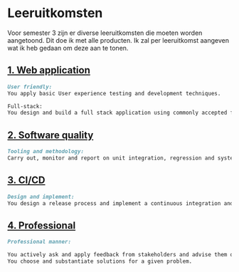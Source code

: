 # Leeruitkomsten

Voor semester 3 zijn er diverse leeruitkomsten die moeten worden aangetoond.
Dit doe ik met alle producten. Ik zal per leeruitkomst aangeven wat ik heb gedaan om deze aan te tonen.

## [1. Web application](WebApplication.md)

```md
User friendly:
You apply basic User experience testing and development techniques.

Full-stack:
You design and build a full stack application using commonly accepted front end (Javascript-based framework) and back end techniques (e.g. Object Relational Mapping) choosing and implementing relevant communication protocols and addressing asynchronous communication issues.
```

## [2. Software quality](SoftwareQuality.md)

```md
Tooling and methodology:
Carry out, monitor and report on unit integration, regression and system tests, with attention for security and performance aspects, as well as applying static code analysis and code reviews.
```

## [3. CI/CD](CI_CD.md)

```md
Design and implement:
You design a release process and implement a continuous integration and deployment solution (using e.g. Gitlab CI and Docker).
```

## [4. Professional](Professional.md)

```md
Professional manner:

You actively ask and apply feedback from stakeholders and advise them on the most optimal technical and design (architectural) solutions.
You choose and substantiate solutions for a given problem.
```
